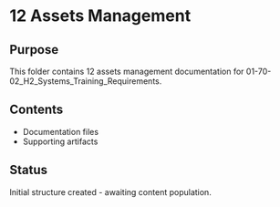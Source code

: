 # 12 Assets Management

## Purpose
This folder contains 12 assets management documentation for 01-70-02_H2_Systems_Training_Requirements.

## Contents
- Documentation files
- Supporting artifacts

## Status
Initial structure created - awaiting content population.
